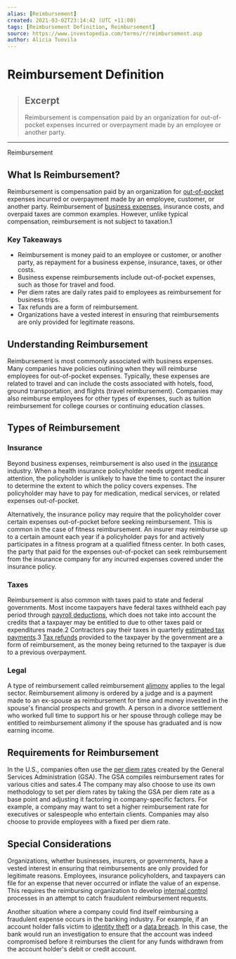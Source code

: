 ```yaml
---
alias: [Reimbursement]
created: 2021-03-02T23:14:42 (UTC +11:00)
tags: [Reimbursement Definition, Reimbursement]
source: https://www.investopedia.com/terms/r/reimbursement.asp
author: Alicia Tuovila
---
```


# Reimbursement Definition

> ## Excerpt
> Reimbursement is compensation paid by an organization for out-of-pocket expenses incurred or overpayment made by an employee or another party.

---

Reimbursement
## What Is Reimbursement?

Reimbursement is compensation paid by an organization for [out-of-pocket](https://www.investopedia.com/terms/o/outofpocket.asp) expenses incurred or overpayment made by an employee, customer, or another party. Reimbursement of [business expenses](https://www.investopedia.com/terms/b/businessexpenses.asp), insurance costs, and overpaid taxes are common examples. However, unlike typical compensation, reimbursement is not subject to taxation.1

### Key Takeaways

-   Reimbursement is money paid to an employee or customer, or another party, as repayment for a business expense, insurance, taxes, or other costs. 
-   Business expense reimbursements include out-of-pocket expenses, such as those for travel and food. 
-   Per diem rates are daily rates paid to employees as reimbursement for business trips. 
-   Tax refunds are a form of reimbursement.
-   Organizations have a vested interest in ensuring that reimbursements are only provided for legitimate reasons.

## Understanding Reimbursement

Reimbursement is most commonly associated with business expenses. Many companies have policies outlining when they will reimburse employees for out-of-pocket expenses. Typically, these expenses are related to travel and can include the costs associated with hotels, food, ground transportation, and flights (travel reimbursement). Companies may also reimburse employees for other types of expenses, such as tuition reimbursement for college courses or continuing education classes.

## Types of Reimbursement

### Insurance

Beyond business expenses, reimbursement is also used in the [insurance](https://www.investopedia.com/terms/i/insurance.asp) industry. When a health insurance policyholder needs urgent medical attention, the policyholder is unlikely to have the time to contact the insurer to determine the extent to which the policy covers expenses. The policyholder may have to pay for medication, medical services, or related expenses out-of-pocket. 

Alternatively, the insurance policy may require that the policyholder cover certain expenses out-of-pocket before seeking reimbursement. This is common in the case of fitness reimbursement. An insurer may reimburse up to a certain amount each year if a policyholder pays for and actively participates in a fitness program at a qualified fitness center. In both cases, the party that paid for the expenses out-of-pocket can seek reimbursement from the insurance company for any incurred expenses covered under the insurance policy. 

### Taxes

Reimbursement is also common with taxes paid to state and federal governments. Most income taxpayers have federal taxes withheld each pay period through [payroll deductions](https://www.investopedia.com/terms/p/payroll-deduction-plan.asp), which does not take into account the credits that a taxpayer may be entitled to due to other taxes paid or expenditures made.2 Contractors pay their taxes in quarterly [estimated tax payments](https://www.investopedia.com/terms/e/estimated-tax.asp).3 [Tax refunds](https://www.investopedia.com/terms/t/tax-refund.asp) provided to the taxpayer by the government are a form of reimbursement, as the money being returned to the taxpayer is due to a previous overpayment.

### Legal

A type of reimbursement called reimbursement [alimony](https://www.investopedia.com/terms/a/alimony.asp) applies to the legal sector. Reimbursement alimony is ordered by a judge and is a payment made to an ex-spouse as reimbursement for time and money invested in the spouse's financial prospects and growth. A person in a divorce settlement who worked full time to support his or her spouse through college may be entitled to reimbursement alimony if the spouse has graduated and is now earning income.

## Requirements for Reimbursement

In the U.S., companies often use the [per diem rates](https://www.investopedia.com/terms/p/per-diem-payments.asp) created by the General Services Administration (GSA). The GSA compiles reimbursement rates for various cities and sates.4 The company may also choose to use its own methodology to set per diem rates by taking the GSA per diem rate as a base point and adjusting it factoring in company-specific factors. For example, a company may want to set a higher reimbursement rate for executives or salespeople who entertain clients. Companies may also choose to provide employees with a fixed per diem rate.

## Special Considerations

Organizations, whether businesses, insurers, or governments, have a vested interest in ensuring that reimbursements are only provided for legitimate reasons. Employees, insurance policyholders, and taxpayers can file for an expense that never occurred or inflate the value of an expense. This requires the reimbursing organization to develop [internal control](https://www.investopedia.com/terms/i/internalcontrols.asp) processes in an attempt to catch fraudulent reimbursement requests.

Another situation where a company could find itself reimbursing a fraudulent expense occurs in the banking industry. For example, if an account holder falls victim to [identity theft](https://www.investopedia.com/terms/i/identitytheft.asp) or a [data breach](https://www.investopedia.com/terms/d/data-breach.asp). In this case, the bank would run an investigation to ensure that the account was indeed compromised before it reimburses the client for any funds withdrawn from the account holder's debit or credit account.
